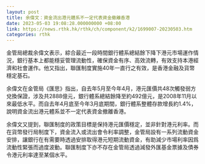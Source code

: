 ```yaml
---
layout: post
title: 余偉文：資金流出港元體系不一定代表資金撤離香港
date: 2023-05-03 19:08:28.000000000 +08:00
link: https://news.rthk.hk/rthk/ch/component/k2/1699007-20230503.htm
categories: rthk
---
```


金管局總裁余偉文表示，綜合最近一段時間銀行體系總結餘下降下港元市場運作情況，銀行基本上都能穩妥管理流動性，確保資金有序、高效流轉，有效支持本港經濟和社會運作。他又指出，聯匯制度實施40年一直行之有效，是香港金融及貨幣穩定基石。

余偉文在金管局《匯思》指出，自去年5月至今年4月，港元匯價共48次觸發弱方兌換保證，涉及共2888億元，銀行體系總結餘降至約492億元，是2008年11月以來最低水平。而自去年4月底至今年3月底期間，銀行體系整體存款增長約1.4%，說明資金流出港元體系並不一定代表資金撤離香港。

余偉文又提到，聯匯制度的政策目標是保持港元匯價穩定，並非針對港元利率。而在貨幣發行局制度下，資金流入或流出會令利率調整，金管局設有一系列流動資金安排，讓銀行在有需要時透過安排取得港元短期流動資金，有助減少市場利率因爲流動性緊張而過度波動。聯匯制度下亦不存在金管局透過減發外匯基金票據及債券令港元利率達至某個水平。
